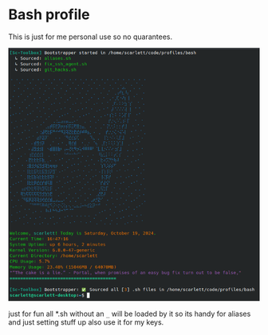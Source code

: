 # Bash profile
This is just for me personal use so no quarantees.

![image](images/image.png)

just for fun all *.sh without an `_` will be loaded by it so its handy for aliases and just setting stuff up also use it for my keys.